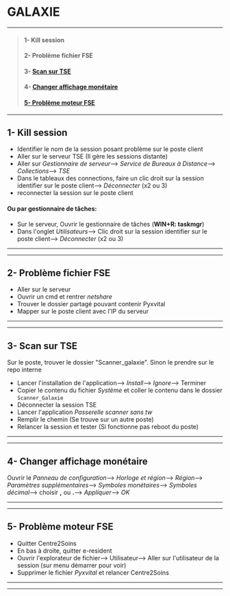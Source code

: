 # **GALAXIE**
_______________
>#### 1- Kill session
>#### 2- Problème fichier FSE
>#### 3- [Scan sur TSE]()
>#### 4- [Changer affichage monétaire]()
>#### [5- Problème moteur FSE]()

_______________
## **1- Kill session** 
- Identifier le nom de la session posant problème sur le poste client
- Aller sur le serveur TSE (Il gère les sessions distante)
- Aller sur _Gestionnaire de serveur_--> _Service de Bureaux à Distance_--> _Collections_--> _TSE_
- Dans le tableaux des connections, faire un clic droit sur la session identifier sur le poste client--> _Déconnecter_ (x2 ou 3)
- reconnecter la session sur le poste client


#### Ou par gestionnaire de tâches:
- Sur le serveur, Ouvrir le gestionnaire de tâches (**WIN+R: taskmgr**)
- Dans l'onglet _Utilisateurs_--> Clic droit sur la session identifier sur le poste client--> _Déconnecter_ (x2 ou 3)

_______
_______

## **2- Problème fichier FSE**
- Aller sur le serveur
- Ouvrir un cmd et rentrer _netshare_
- Trouver le dossier partagé pouvant contenir Pyxvital
- Mapper sur le poste client avec l'IP du serveur

_______
_______

## **3- Scan sur TSE**

Sur le poste, trouver le dossier "Scanner_galaxie". Sinon le prendre sur le repo interne
- Lancer l'installation de l'application--> _Install_--> _Ignore_--> Terminer
- Copier le contenu du fichier _Système_ et coller le contenu dans le dossier `Scanner_Galaxie`
- Déconnecter la session TSE
- Lancer l'application _Passerelle scanner sans tw_
- Remplir le chemin (Se trouve sur un autre poste)
- Relancer la session et tester (Si fonctionne pas reboot du poste)
________
________

## **4- Changer affichage monétaire**
Ouvrir le _Panneau de configuration_--> _Horloge et région_--> _Région_--> _Paramètres supplémentaires_--> _Symboles monétaires_--> _Symboles décimal_--> choisir **,** ou **.**--> _Appliquer_--> _OK_
________
________

## **5- Problème moteur FSE**
- Quitter Centre2Soins
- En bas à droite, quitter e-resident
- Ouvrir l'explorateur de fichier--> Utilisateur--> Aller sur l'utilisateur de la session (sur menu démarrer pour voir)
- Supprimer le fichier _Pyxvital_ et relancer Centre2Soins
____
____
